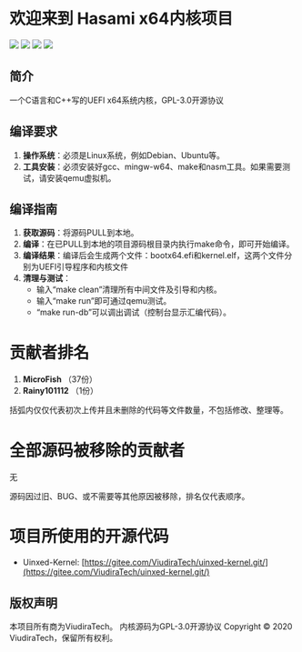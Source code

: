 # 欢迎来到 Hasami x64内核项目

![](https://img.shields.io/badge/License-GPLv3-blue) ![](https://img.shields.io/badge/Language-2-orange) ![](https://img.shields.io/badge/hardware-x64-green) ![](https://img.shields.io/badge/firmware-UEFI-yellow)

## 简介

一个C语言和C++写的UEFI x64系统内核，GPL-3.0开源协议

## 编译要求

1. **操作系统**：必须是Linux系统，例如Debian、Ubuntu等。
2. **工具安装**：必须安装好gcc、mingw-w64、make和nasm工具。如果需要测试，请安装qemu虚拟机。

## 编译指南

1. **获取源码**：将源码PULL到本地。
2. **编译**：在已PULL到本地的项目源码根目录内执行make命令，即可开始编译。
3. **编译结果**：编译后会生成两个文件：bootx64.efi和kernel.elf，这两个文件分别为UEFI引导程序和内核文件
4. **清理与测试**：
   - 输入“make clean”清理所有中间文件及引导和内核。
   - 输入“make run”即可通过qemu测试。
   - “make run-db”可以调出调试（控制台显示汇编代码）。

# 贡献者排名

1. **MicroFish** （37份）
1. **Rainy101112** （1份）

括弧内仅仅代表初次上传并且未删除的代码等文件数量，不包括修改、整理等。

# 全部源码被移除的贡献者

无

源码因过旧、BUG、或不需要等其他原因被移除，排名仅代表顺序。

# 项目所使用的开源代码

- Uinxed-Kernel: [https://gitee.com/ViudiraTech/uinxed-kernel.git/](https://gitee.com/ViudiraTech/uinxed-kernel.git/)

## 版权声明

本项目所有商为ViudiraTech。
内核源码为GPL-3.0开源协议
Copyright © 2020 ViudiraTech，保留所有权利。
